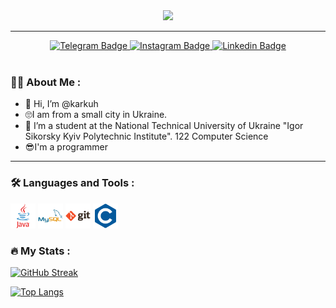 <div id="header" align="center">
  <img src="https://media.giphy.com/media/HEPwfdu6T6svpPE1eN/giphy.gif" width="300"  />
</div>

---

<div id="badges" align="center">
  <a href="https://t.me/vlad_karkushevskiy" target="_blank">
    <img src="https://img.shields.io/badge/Telegram-blue?style=for-the-badge&logo=telegram&logoColor=white" alt="Telegram Badge"/>
  </a>
  <a href="https://www.instagram.com/vlad_karkushevskiy/" target="_blank">
    <img src="https://img.shields.io/badge/Instagram-FF69B4?style=for-the-badge&logo=instagram&logoColor=white" alt="Instagram Badge"/>
  </a>
    <a href="https://www.linkedin.com/in/vladyslav-karkushevskiy-543191251/" target="_blank">
    <img src="https://img.shields.io/badge/Linkedin-blue?style=for-the-badge&logo=linkedin&logoColor=white" alt="Linkedin Badge"/>
  </a>
</div>


<div id="header" align="center">
  <img src="https://komarev.com/ghpvc/?username=karkuh&style=flat-square&color=blue" alt="" />
</div>



### :man_technologist: About Me :
- 👋 Hi, I’m @karkuh
- 🙄I am from a small city in Ukraine.
- 👀 I’m a student at the National Technical University of Ukraine "Igor Sikorsky Kyiv Polytechnic Institute".
122 Computer Science
- 😎I'm a  programmer

---

### :hammer_and_wrench: Languages and Tools :
<div>
  <img src="https://github.com/devicons/devicon/blob/master/icons/java/java-original-wordmark.svg" title="Java" alt="Java" width="40" height="40"/>
  <img src="https://github.com/devicons/devicon/blob/master/icons/mysql/mysql-original-wordmark.svg" title="MySQL"  alt="MySQL" width="40" height="40"/>
  <img src="https://github.com/devicons/devicon/blob/master/icons/git/git-original-wordmark.svg" title="Git" alt="Git" width="40" height="40"/>
  <img src="https://github.com/devicons/devicon/blob/master/icons/c/c-plain.svg" title="C" alt="C" width="40" height="40"/>
  
  
</div>

### :fire: My Stats :

[![GitHub Streak ](http://github-readme-streak-stats.herokuapp.com?user=karkuh&theme=radical) ](https://git.io/streak-stats) 

[![Top Langs](https://github-readme-stats.vercel.app/api/top-langs/?username=karkuh&layout=compact&theme=radical)](https://github.com/anuraghazra/github-readme-stats)

